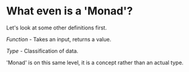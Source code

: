 # What even is a 'Monad'?

Let's look at some other definitions first.

*Function* - Takes an input, returns a value.

*Type* - Classification of data.

'Monad' is on this same level, it is a concept rather than an actual type.

